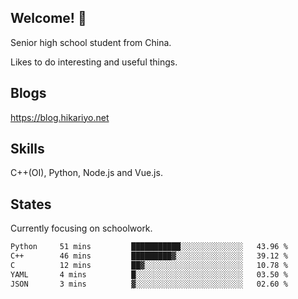 ## Welcome! 👋

Senior high school student from China.

Likes to do interesting and useful things.

## Blogs

https://blog.hikariyo.net

## Skills

C++(OI), Python, Node.js and Vue.js.

## States

Currently focusing on schoolwork.

<!--START_SECTION:waka-->

```txt
Python     51 mins         ███████████░░░░░░░░░░░░░░   43.96 %
C++        46 mins         █████████▓░░░░░░░░░░░░░░░   39.12 %
C          12 mins         ██▓░░░░░░░░░░░░░░░░░░░░░░   10.78 %
YAML       4 mins          █░░░░░░░░░░░░░░░░░░░░░░░░   03.50 %
JSON       3 mins          ▓░░░░░░░░░░░░░░░░░░░░░░░░   02.60 %
```

<!--END_SECTION:waka-->

